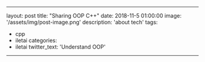  

---
layout: post
title: "Sharing OOP C++"
date: 2018-11-5 01:00:00
image: '/assets/img/post-image.png'
description: 'about tech'
tags:
- cpp
- iletai
categories:
- iletai
twitter_text: 'Understand OOP'
---
